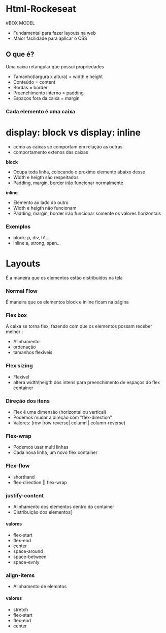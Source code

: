 # Html-Rockeseat

#BOX MODEL

- Fundamental para fazer layouts na web
- Maior facilidade para aplicar o CSS

## O que é?

Uma caixa retangular que possui propriedades

- Tamanho(largura x altura) = width e height
- Conteúdo = content
- Bordas = border
- Preenchimento interno = padding
- Espaços fora da caixa = margin

### Cada elemento é uma caixa

# display: block vs display: inline

- como as caixas se comportam em relação as outras
- comportamento extenos das caixas

**block**

- Ocupa toda linha, colocando o proximo elemento abaixo desse
- Width e heigth são respeitados
- Padding, margin, border irão funcionar normalmente

**inline**

- Elemento ao lado do outro
- Width e heigth não funcionam
- Padding, margin, border irão funcionar somente os valores horizontais

### Exemplos

- block: p, div, h1...
- inline:a, strong, span...

# Layouts

É a maneira que os elementos estão distribuídos na tela

### Normal Flow

É maneira que os elementos block e inline ficam na página

### Flex box

A caixa se torna flex, fazendo com que os elementos possam receber melhor :

- Alinhamento
- ordenação
- tamanhos flexiveis

### Flex sizing

- Flexivel
- altera width\heigth dos intens para preenchimento de espaços do flex container

### Direção dos itens

- Flex é uma dimensão (horizontal ou vertical)
- Podemos mudar a direção com "flex-direction"
- Valores: (row |row reverse| column | column-reverse)

### Flex-wrap

- Podemos usar multi linhas
- Cada nova linha, um novo flex container

### Flex-flow

- shorthand
- flex-direction || flex-wrap

### justify-content

- Alinhamento dos elementos dentro do container
- Distribuição dos elementos[

#### valores

- flex-start
- flex-end
- center
- space-around
- space-between
- space-evnly

### align-items

- Alinhamento de elemntos

#### valores

- stretch
- flex-start
- flex-end
- center
